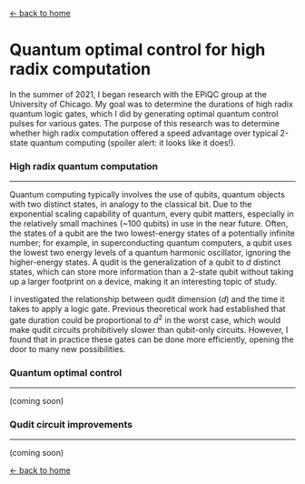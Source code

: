 [← back to home](../main.md)

# Quantum optimal control for high radix computation

In the summer of 2021, I began research with the EPiQC group at the University of Chicago. My goal was to determine the durations of high radix quantum logic gates, which I did by generating optimal quantum control pulses for various gates. The purpose of this research was to determine whether high radix computation offered a speed advantage over typical 2-state quantum computing (spoiler alert: it looks like it does!).

### High radix quantum computation

---

Quantum computing typically involves the use of qubits, quantum objects with two distinct states, in analogy to the classical bit. Due to the exponential scaling capability of quantum, every qubit matters, especially in the relatively small machines (~100 qubits) in use in the near future. Often, the states of a qubit are the two lowest-energy states of a potentially infinite number; for example, in superconducting quantum computers, a qubit uses the lowest two energy levels of a quantum harmonic oscillator, ignoring the higher-energy states. A qudit is the generalization of a qubit to *d* distinct states, which can store more information than a 2-state qubit without taking up a larger footprint on a device, making it an interesting topic of study. 

I investigated the relationship between qudit dimension (*d*) and the time it takes to apply a logic gate. Previous theoretical work had established that gate duration could be proportional to *d*<sup>2</sup> in the worst case, which would make qudit circuits prohibitively slower than qubit-only circuits. However, I found that in practice these gates can be done more efficiently, opening the door to many new possibilities.

### Quantum optimal control

---

(coming soon)
### Qudit circuit improvements

---

(coming soon)

[← back to home](../main.md)